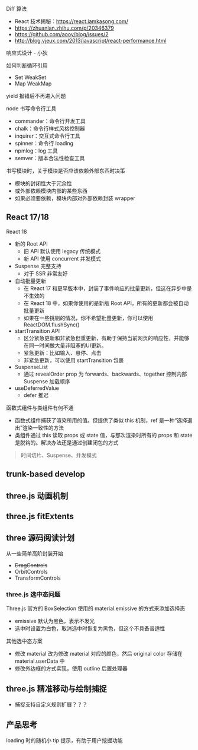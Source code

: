 Diff 算法
* React 技术揭秘：https://react.iamkasong.com/
* https://zhuanlan.zhihu.com/p/20346379
* https://github.com/aooy/blog/issues/2
* http://blog.vjeux.com/2013/javascript/react-performance.html

响应式设计 - 小狄

如何判断循环引用
* Set WeakSet
* Map WeakMap

yield 报错后不再进入问题

node 书写命令行工具
* commander：命令行开发工具
* chalk：命令行样式风格控制器
* inquirer：交互式命令行工具
* spinner：命令行 loading
* npmlog：log 工具
* semver：版本合法性检查工具

书写模块时，关于模块是否应该依赖外部东西时决策
* 模块的封闭性大于冗余性
* 或外部依赖模块内部的某些东西
* 如果必须要依赖，模块内部对外部依赖封装 wrapper

## React 17/18
React 18
* 新的 Root API
  * 旧 API 默认使用 legacy 传统模式
  * 新 API 使用 concurrent 并发模式
* Suspense 完整支持
  * 对于 SSR 非常友好
* 自动批量更新
  * 在 React 17 和更早版本中，封装了事件响应的批量更新，但这在异步中是不生效的
  * 在 React 18 中，如果你使用的是新版 Root API，所有的更新都会被自动批量更新
  * 如果在一些挑剔的情况，你不希望批量更新，你可以使用 ReactDOM.flushSync()
* startTransition API
  * 区分紧急更新和非紧急但重更新，有助于保持当前网页的响应性，并能够在同一时间做大量非阻塞的UI更新。
  * 紧急更新：比如输入、悬停、点击
  * 非紧急更新，可以使用 startTransition 包裹
* SuspenseList
  * 通过 revealOrder prop 为 forwards、backwards、together 控制内部 Suspense 加载顺序
* useDeferredValue
  * defer 推迟

函数式组件与类组件有何不通
* 函数式组件捕获了渲染所用的值。但提供了类似 this 机制，ref 是一种“选择退出”渲染一致性的方法
* 类组件通过 this 读取 props 或 state 值，与那次渲染时所有的 props 和 state 是脱钩的。解决办法还是通过创建闭包的方式

> 时间切片、Suspense、并发模式

## trunk-based develop

## three.js 动画机制

## three.js fitExtents

## three 源码阅读计划
从一些简单高阶封装开始
* ~~DragControls~~
* OrbitControls
* TransformControls

### three.js 选中态问题
Three.js 官方的 BoxSelection 使用的 material.emissive 的方式来添加选择态
* emissive 默认为黑色，表示不发光
* 选中时设置为白色，取消选中时恢复为黑色，但这个不具备普适性

其他选中态方案
* 修改 material 改为修改 material 对应的颜色，然后 original color 存储在 material.userData 中
* 修改外边框的方式实现，使用 outline 后置处理器

## three.js 精准移动与绘制捕捉
* 捕捉支持自定义规则扩展？？？

## 产品思考
loading 时的随机小 tip 提示，有助于用户挖掘功能
